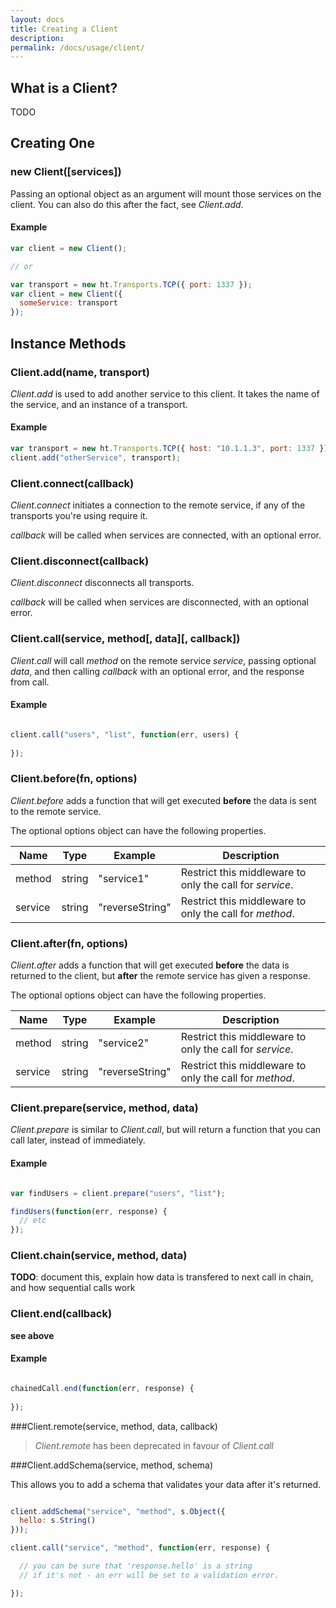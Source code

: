 ```yaml
---
layout: docs
title: Creating a Client
description: 
permalink: /docs/usage/client/
---
```


## What is a Client?

TODO

## Creating One

### new Client([services])

Passing an optional object as an argument will mount those services on the client. You can also do this after the fact, see *Client.add*.

#### Example

```js
var client = new Client();

// or

var transport = new ht.Transports.TCP({ port: 1337 });
var client = new Client({
  someService: transport
});
```

## Instance Methods

### Client.add(name, transport)

*Client.add* is used to add another service to this client. It takes the name of the service, and an instance of a transport.

#### Example

```js
var transport = new ht.Transports.TCP({ host: "10.1.1.3", port: 1337 });
client.add("otherService", transport);
```

### Client.connect(callback)

*Client.connect* initiates a connection to the remote service, if any of the transports you're using require it.

*callback* will be called when services are connected, with an optional error.

### Client.disconnect(callback)

*Client.disconnect* disconnects all transports.

*callback* will be called when services are disconnected, with an optional error.

### Client.call(service, method[, data][, callback])

*Client.call* will call *method* on the remote service *service*, passing optional *data*, and then calling *callback* with an optional error, and the response from call.

#### Example

```js

client.call("users", "list", function(err, users) {
  
});
```

### Client.before(fn, options)

*Client.before* adds a function that will get executed **before** the data is sent to the remote service.

The optional options object can have the following properties.

| Name    | Type   | Example         | Description                                              |
|---------|--------|-----------------|----------------------------------------------------------|
| method  | string | "service1"      | Restrict this middleware to only the call for *service*. |
| service | string | "reverseString" | Restrict this middleware to only the call for *method*.  |

### Client.after(fn, options)

*Client.after* adds a function that will get executed **before** the data is returned to the client, but **after** the remote service has given a response.

The optional options object can have the following properties.

| Name    | Type   | Example         | Description                                              |
|---------|--------|-----------------|----------------------------------------------------------|
| method  | string | "service2"      | Restrict this middleware to only the call for *service*. |
| service | string | "reverseString" | Restrict this middleware to only the call for *method*.  |

### Client.prepare(service, method, data)

*Client.prepare* is similar to *Client.call*, but will return a function that you can call later, instead of immediately.

#### Example

```js

var findUsers = client.prepare("users", "list");

findUsers(function(err, response) {
  // etc
});
```

### Client.chain(service, method, data)

**TODO**: document this, explain how data is transfered to next call in chain, and how sequential calls work

### Client.end(callback)

**see above**

#### Example

```js

chainedCall.end(function(err, response) {
  
});
```

###Client.remote(service, method, data, callback)

<blockquote class="ht-callout ht-callout-warning">
  <p>
    <i>Client.remote</i> has been deprecated in favour of <i>Client.call</i>
  </p>
</blockquote>

###Client.addSchema(service, method, schema)

This allows you to add a schema that validates your data after it's returned.

```js

client.addSchema("service", "method", s.Object({
  hello: s.String()
}));

client.call("service", "method", function(err, response) {

  // you can be sure that 'response.hello' is a string
  // if it's not - an err will be set to a validation error.

});

```
